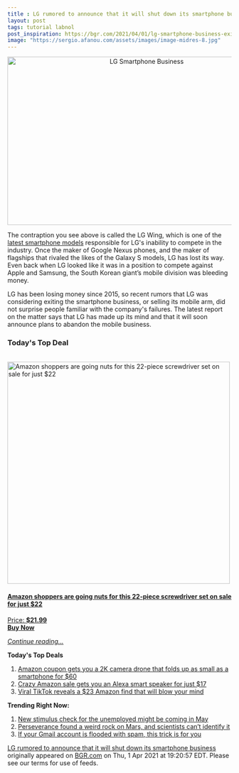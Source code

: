 ```yaml
---
title : LG rumored to announce that it will shut down its smartphone business
layout: post
tags: tutorial labnol
post_inspiration: https://bgr.com/2021/04/01/lg-smartphone-business-exit-rumored/
image: "https://sergio.afanou.com/assets/images/image-midres-8.jpg"
---
```


<center><a href="https://bgr.com/2021/04/01/lg-smartphone-business-exit-rumored/" class="bgr-rss-featured-image bgr-rss-test-class"><img loading="lazy" width="610" height="379" src="https://bgr.com/wp-content/uploads/2021/04/lg-wing.jpg?quality=70&amp;strip=all&amp;w=610" class="attachment-feed_normal size-feed_normal wp-post-image" alt="LG Smartphone Business" loading="lazy" srcset="https://bgr.com/wp-content/uploads/2021/04/lg-wing.jpg 1600w, https://bgr.com/wp-content/uploads/2021/04/lg-wing.jpg?resize=150,93 150w, https://bgr.com/wp-content/uploads/2021/04/lg-wing.jpg?resize=300,186 300w, https://bgr.com/wp-content/uploads/2021/04/lg-wing.jpg?resize=768,477 768w, https://bgr.com/wp-content/uploads/2021/04/lg-wing.jpg?resize=1024,636 1024w, https://bgr.com/wp-content/uploads/2021/04/lg-wing.jpg?resize=1536,953 1536w, https://bgr.com/wp-content/uploads/2021/04/lg-wing.jpg?resize=610,379 610w, https://bgr.com/wp-content/uploads/2021/04/lg-wing.jpg?resize=664,412 664w, https://bgr.com/wp-content/uploads/2021/04/lg-wing.jpg?resize=1200,745 1200w, https://bgr.com/wp-content/uploads/2021/04/lg-wing.jpg?resize=782,485 782w, https://bgr.com/wp-content/uploads/2021/04/lg-wing.jpg?resize=827,513 827w, https://bgr.com/wp-content/uploads/2021/04/lg-wing.jpg?resize=800,497 800w" sizes="(max-width: 610px) 100vw, 610px" title="LG Smartphone Business" /></a></center><p>The contraption you see above is called the LG Wing, which is one of the <a href="https://bgr.com/2020/09/14/lg-wing-price-release-date-specs-official/">latest smartphone models</a> responsible for LG's inability to compete in the industry. Once the maker of Google Nexus phones, and the maker of flagships that rivaled the likes of the Galaxy S models, LG has lost its way. Even back when LG looked like it was in a position to compete against Apple and Samsung, the South Korean giant&rsquo;s mobile division was bleeding money.</p>
<p>LG has been losing money since 2015, so recent rumors that LG was considering exiting the smartphone business, or selling its mobile arm, did not surprise people familiar with the company's failures. The latest report on the matter says that LG has made up its mind and that it will soon announce plans to abandon the mobile business.</p>
<h3>Today's Top Deal</h3>
<p><a href="https://www.amazon.com/dp/B08N66W9WG?tag=b0c55topdeals-20"><br><img height="500px" width="500px" src="https://m.media-amazon.com/images/I/51Zhst0pADL.jpg" alt="Amazon shoppers are going nuts for this 22-piece screwdriver set on sale for just $22"><br></a></p>
<h4><a href="https://www.amazon.com/dp/B08N66W9WG?tag=b0c55rss-20">Amazon shoppers are going nuts for this 22-piece screwdriver set on sale for just $22</a></h4>
<p><a href="https://www.amazon.com/dp/B08N66W9WG?tag=b0c55rss-20">Price: <strong>$21.99</strong></a><br><strong><a href="https://www.amazon.com/dp/B08N66W9WG?tag=b0c55rss-20">Buy Now</a></strong></p>
<p><a href="https://bgr.com/2021/04/01/lg-smartphone-business-exit-rumored/" class="more-link"><em>Continue reading...</em></a></p>

<p><strong>Today's Top Deals</strong></p>
<ol>
<li><a href="https://bgr.com/2021/04/01/drone-with-camera-on-amazon-prime-coupon-lowest-price/?utm_source=rss&#038;utm_campaign=topdeals">Amazon coupon gets you a 2K camera drone that folds up as small as a smartphone for $60</a></li>
<li><a href="https://bgr.com/2021/04/01/amazon-echo-deals-lowest-price-echo-flex-alexa-speaker/?utm_source=rss&#038;utm_campaign=topdeals">Crazy Amazon sale gets you an Alexa smart speaker for just $17</a></li>
<li><a href="https://bgr.com/2021/04/01/viral-tiktok-reveals-a-23-amazon-find-that-will-blow-your-mind/?utm_source=rss&#038;utm_campaign=topdeals">Viral TikTok reveals a $23 Amazon find that will blow your mind</a></li>
</ol>

<p><strong>Trending Right Now:</strong></p>
<ol>
<li><a href="https://bgr.com/2021/04/01/new-stimulus-check-coming-tax-refund-for-unemployment-benefits/">New stimulus check for the unemployed might be coming in May</a></li>
<li><a href="https://bgr.com/2021/04/01/mars-rock-perseverance-mystery/">Perseverance found a weird rock on Mars, and scientists can&#8217;t identify it</a></li>
<li><a href="https://bgr.com/2021/04/01/gmail-account-trick-to-figure-out-whos-spamming-you-selling-your-data/">If your Gmail account is flooded with spam, this trick is for you</a></li>
</ol>
<p><a href="https://bgr.com/2021/04/01/lg-smartphone-business-exit-rumored/">LG rumored to announce that it will shut down its smartphone business</a> originally appeared on <a href="http://bgr.com">BGR.com</a> on Thu, 1 Apr 2021 at 19:20:57 EDT. Please see our terms for use of feeds.</p>